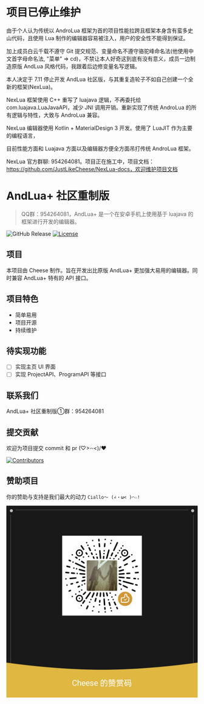 # 项目已停止维护
由于个人认为传统以 AndroLua 框架为首的项目性能拉跨且框架本身含有蛮多史山代码，且使用 Lua 制作的编辑器容易被注入，用户的安全性不能得到保证。

加上成员白云千载不遵守 Git 提交规范、变量命名不遵守骆驼峰命名法(他使用中文首字母命名法, "菜单" => cd)，不禁让本人好奇这到底有没有意义，成员一边制造原版 AndLua 风格代码，我跟着后边修变量名写逻辑。

本人决定于 7.11 停止开发 AndLua 社区版，与其重复造轮子不如自己创建一个全新的框架(NexLua)。

NexLua 框架使用 C++ 重写了 luajava 逻辑，不再委托给 com.luajava.LuaJavaAPI，减少 JNI 调用开销。重新实现了传统 AndroLua 的所有逻辑与特性，大致与 AndroLua 兼容。

NexLua 编辑器使用 Kotlin + MaterialDesign 3 开发。使用了 LuaJIT 作为主要的编程语言，

目前性能方面和 Luajava 方面以及编辑器方便全方面吊打传统 AndroLua 框架。

NexLua 官方群聊: 954264081。项目正在施工中，项目文档：https://github.com/JustLikeCheese/NexLua-docs，欢迎维护项目文档

# AndLua+ 社区重制版
> QQ群：954264081，AndLua+ 是一个在安卓手机上使用基于 luajava 的框架进行开发的编辑器。

![GitHub Release](https://img.shields.io/github/v/release/JustLikeCheese/AndLua)
[![License](https://img.shields.io/badge/license-MIT-blue.svg)](https://raw.githubusercontent.com/JustLikeCheese/AndLua/master/LICENSE)

## 项目

本项目由 Cheese 制作。旨在开发出比原版 AndLua+ 更加强大易用的编辑器。同时兼容 AndLua+ 特有的 API 接口。


## 项目特色

+ 简单易用
+ 项目开源
+ 持续维护

## 待实现功能

- [ ] 实现主页 UI 界面  
- [ ] 实现 ProjectAPI、ProgramAPI 等接口  

## 联系我们

AndLua+ 社区重制版①群：954264081

## 提交贡献

欢迎为项目提交 commit 和 pr (♡>𖥦\<)/♥

[![Contributors](https://contrib.rocks/image?repo=JustLikeCheese/AndLua)](https://github.com/JustLikeCheese/AndLua/graphs/contributors)

## 赞助项目

你的赞助与支持是我们最大的动力 ``Ciallo～ (∠・ω< )⌒☆!``

![Donation](https://raw.githubusercontent.com/JustLikeCheese/AndLua/main/res/drawable/donation.png)

